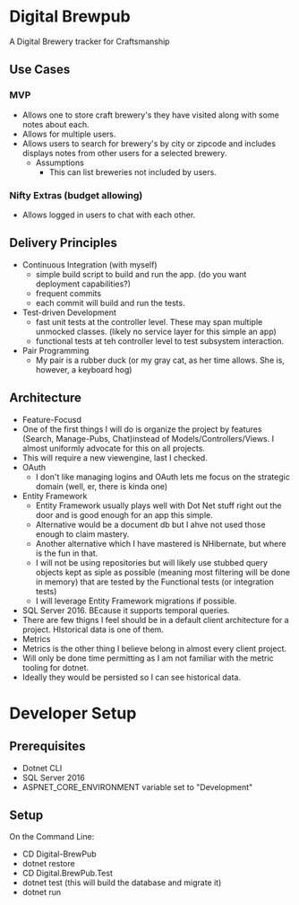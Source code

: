 # Digital Brewpub
A Digital Brewery tracker for Craftsmanship

## Use Cases

### MVP
- Allows one to store craft brewery's they have visited along with some notes about each.
- Allows for multiple users.  
- Allows users to search for brewery's by city or zipcode and includes displays notes from other users for a selected brewery.
  - Assumptions
    - This can list breweries not included by users.

### Nifty Extras (budget allowing)
- Allows logged in users to chat with each other.

## Delivery Principles
- Continuous Integration (with myself)
  - simple build script to build and run the app. (do you want deployment capabilities?)
  - frequent commits
  - each commit will build and run the tests.
- Test-driven Development
  - fast unit tests at the controller level. These may span multiple unmocked classes. (likely no service layer for this simple an app)
  - functional tests at teh controller level to test subsystem interaction.
- Pair Programming
  - My pair is a rubber duck (or my gray cat, as her time allows. She is, however, a keyboard hog)
  
  
 ## Architecture
  - Feature-Focusd
   - One of the first things I will do is organize the project by features (Search, Manage-Pubs, Chat)instead of Models/Controllers/Views. I almost uniformly advocate for this on all projects.
   - This will require a new viewengine, last I checked.
  - OAuth
    - I don't like managing logins and OAuth lets me focus on the strategic domain (well, er, there is kinda one)
  - Entity Framework
    - Entity Framework usually plays well with Dot Net stuff right out the door and is good enough for an app this simple.
    - Alternative would be a document db but I ahve not used those enough to claim mastery.
    - Another alternative which I have mastered is NHibernate, but where is the fun in that.
    - I will not be using repositories but will likely use stubbed query objects kept as siple as possible (meaning most filtering will be done in memory)
      that are tested by the Functional tests (or integration tests)
    - I will leverage Entity Framework migrations if possible.
  - SQL Server 2016. BEcause it supports temporal queries. 
   - There are few thigns I feel should be in a default client architecture for a project. HIstorical data is one of them.
  - Metrics
   - Metrics is the other thing I believe belong in almost every client project.
   - Will only be done time permitting as I am not familiar with the metric tooling for dotnet.
   - Ideally they would be persisted so I can see historical data.
  
   
   # Developer Setup
   
   ## Prerequisites
   - Dotnet CLI
   - SQL Server 2016
   - ASPNET_CORE_ENVIRONMENT variable set to "Development" 
   
   ## Setup
   On the Command Line:
   - CD Digital-BrewPub
   - dotnet restore
   - CD Digital.BrewPub.Test
   - dotnet test (this will build the database and migrate it)
   - dotnet run
   

